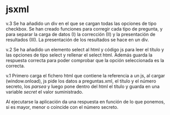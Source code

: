 # jsxml

v.3
Se ha añadido un div en el que se cargan todas las opciones de tipo checkbox. Se han creado funciones para corregir cada tipo de pregunta, y para separar la carga de datos (I) la corrección (II) y la presentación de resultados (III). La presentación de los resultados se hace en un div.

v.2
Se ha añadido un elemento select al html y código js para leer el título y las opciones de tipo select y rellenar el select html. Además guarda la respuesta correcta para poder comprobar que la opción seleccionada es la correcta.

v.1
Primero carga el fichero html que contiene la referencia a un js, al cargar (window.onload), js pide los datos a preguntas.xml, el título y el número secreto, los _parsea_ y luego pone dentro del html el título y guarda en una variable _secret_ el valor suministrado.

Al ejecutarse la aplicación da una respuesta en función de lo que ponemos, si es mayor, menor o coincide con el número secreto.
